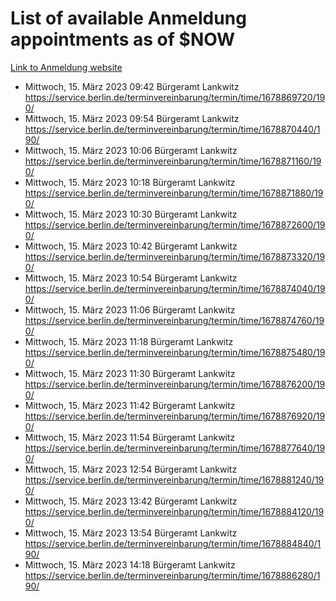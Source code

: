 # List of available Anmeldung appointments as of $NOW
[Link to Anmeldung website](https://service.berlin.de/terminvereinbarung/termin/tag.php?termin=1&anliegen[]=120686&dienstleisterlist=122210,122217,327316,122219,327312,122227,327314,122231,327346,122243,327348,122254,122252,329742,122260,329745,122262,329748,122271,327278,122273,327274,122277,327276,330436,122280,327294,122282,327290,122284,327292,122291,327270,122285,327266,122286,327264,122296,327268,150230,329760,122297,327286,122294,327284,122312,329763,122314,329775,122304,327330,122311,327334,122309,327332,317869,122281,327352,122279,329772,122283,122276,327324,122274,327326,122267,329766,122246,327318,122251,327320,122257,327322,122208,327298,122226,327300&herkunft=http%3A%2F%2Fservice.berlin.de%2Fdienstleistung%2F120686%2F)
- Mittwoch, 15. März 2023 09:42 Bürgeramt Lankwitz https://service.berlin.de/terminvereinbarung/termin/time/1678869720/190/
- Mittwoch, 15. März 2023 09:54 Bürgeramt Lankwitz https://service.berlin.de/terminvereinbarung/termin/time/1678870440/190/
- Mittwoch, 15. März 2023 10:06 Bürgeramt Lankwitz https://service.berlin.de/terminvereinbarung/termin/time/1678871160/190/
- Mittwoch, 15. März 2023 10:18 Bürgeramt Lankwitz https://service.berlin.de/terminvereinbarung/termin/time/1678871880/190/
- Mittwoch, 15. März 2023 10:30 Bürgeramt Lankwitz https://service.berlin.de/terminvereinbarung/termin/time/1678872600/190/
- Mittwoch, 15. März 2023 10:42 Bürgeramt Lankwitz https://service.berlin.de/terminvereinbarung/termin/time/1678873320/190/
- Mittwoch, 15. März 2023 10:54 Bürgeramt Lankwitz https://service.berlin.de/terminvereinbarung/termin/time/1678874040/190/
- Mittwoch, 15. März 2023 11:06 Bürgeramt Lankwitz https://service.berlin.de/terminvereinbarung/termin/time/1678874760/190/
- Mittwoch, 15. März 2023 11:18 Bürgeramt Lankwitz https://service.berlin.de/terminvereinbarung/termin/time/1678875480/190/
- Mittwoch, 15. März 2023 11:30 Bürgeramt Lankwitz https://service.berlin.de/terminvereinbarung/termin/time/1678876200/190/
- Mittwoch, 15. März 2023 11:42 Bürgeramt Lankwitz https://service.berlin.de/terminvereinbarung/termin/time/1678876920/190/
- Mittwoch, 15. März 2023 11:54 Bürgeramt Lankwitz https://service.berlin.de/terminvereinbarung/termin/time/1678877640/190/
- Mittwoch, 15. März 2023 12:54 Bürgeramt Lankwitz https://service.berlin.de/terminvereinbarung/termin/time/1678881240/190/
- Mittwoch, 15. März 2023 13:42 Bürgeramt Lankwitz https://service.berlin.de/terminvereinbarung/termin/time/1678884120/190/
- Mittwoch, 15. März 2023 13:54 Bürgeramt Lankwitz https://service.berlin.de/terminvereinbarung/termin/time/1678884840/190/
- Mittwoch, 15. März 2023 14:18 Bürgeramt Lankwitz https://service.berlin.de/terminvereinbarung/termin/time/1678886280/190/
